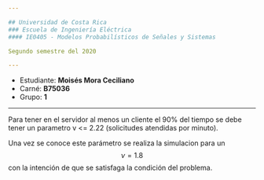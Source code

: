 ```yaml
---

## Universidad de Costa Rica
### Escuela de Ingeniería Eléctrica
#### IE0405 - Modelos Probabilísticos de Señales y Sistemas

Segundo semestre del 2020

---
```


* Estudiante: **Moisés Mora Ceciliano**
* Carné: **B75036**
* Grupo: **1**

---

Para tener en el servidor al menos un cliente el 90% del tiempo se debe tener un parametro v <= 2.22 (solicitudes atendidas por minuto).

Una vez se conoce este parámetro se realiza la simulacion para un $$\nu = 1.8 $$ con la intención de que se satisfaga la condición del problema.


